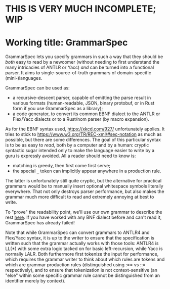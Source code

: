 
# THIS IS VERY MUCH INCOMPLETE; WIP

Working title: GrammarSpec
==========================

GrammarSpec lets you specify grammars in such a way that they should be *both*
easy to read by a newcomer (without needing to first understand the many
intricacies of ANTLR or Yacc) *and* can be turned into a functional parser. It
aims to single-source-of-truth grammars of domain-specific (mini-)languages.

GrammarSpec can be used as:

 - a recursive-descent parser, capable of emitting the parse result in various
   formats (human-readable, JSON, binary protobuf, or in Rust form if you use
   GrammarSpec as a library);
 - a code generator, to convert its common EBNF dialect to the ANTLR or
   Flex/Yacc dialects or to a Rust/nom parser (by macro expansion).

As for the EBNF syntax used, https://xkcd.com/927/ unfortunately applies. It
tries to stick to https://www.w3.org/TR/REC-xml/#sec-notation as much as
possible, but there are some differences. The goal of this particular syntax
is to be as easy to *read*, both by a computer and by a human: cryptic
syntactic sugar intended only to make the language easier to write by a guru
is expressly avoided. All a reader should need to know is:

 - matching is greedy, then first come first serve;
 - the special `_` token can implicitly appear anywhere in a production rule.

The latter is unfortunately still quite cryptic, but the alternative for
practical grammars would be to manually insert optional whitespace symbols
literally everywhere. That not only destroys parser performance, but also makes
the grammar much more difficult to read and extremely annoying at best to
write.

To "prove" the readability point, we'll use our own grammar to describe the
rest [here](self-spec.ebnf). If you have worked with any BNF dialect before
and can't read it, GrammarSpec has already failed!

Note that while GrammarSpec can convert grammars to ANTLR4 and Flex/Yacc
syntax, it is up to the writer to ensure that the specification is written such
that the grammar actually works with those tools: ANTLR4 is LL(*) with some
extra logic tacked on for basic left-recursion, while Yacc is normally LALR.
Both furthermore first tokenize the input for performance, which requires the
grammar writer to think about which rules are tokens and which are grammar
production rules (distinguished using :== vs ::= respectively), and to ensure
that tokenization is not context-sensitive (an "else" within some specific
grammar rule cannot be distinguished from an identifier merely by context).
